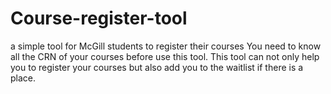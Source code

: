 # Course-register-tool
a simple tool for McGill students to register their courses
You need to know all the CRN of your courses before use this tool.
This tool can not only help you to register your courses but also add you to the waitlist if there is a place.
